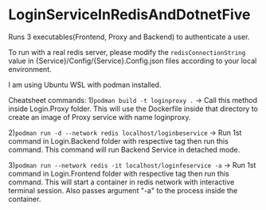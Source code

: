 # LoginServiceInRedisAndDotnetFive
Runs 3 executables(Frontend, Proxy and Backend) to authenticate a user.

To run with a real redis server, please modify the `redisConnectionString` value in {Service}/Config/{Service}.Config.json files according to your local environment.

I am using Ubuntu WSL with podman installed.

Cheatsheet commands:
1)`podman build -t loginproxy .` -> Call this method inside Login.Proxy folder. This will use the Dockerfile inside that directory to create an image of Proxy service with name loginproxy.

2)`podman run -d --network redis localhost/loginbeservice` -> Run 1st command in Login.Backend folder with respective tag then run this command. This command will run Backend Service in detached mode. 

3)`podman run --network redis -it localhost/loginfeservice -a` -> Run 1st command in Login.Frontend folder with respective tag then run this command. This will start a container in redis network with interactive terminal session. Also passes argument "-a" to the process inside the container. 

